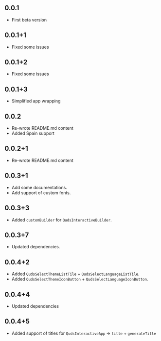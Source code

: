 ## 0.0.1
* First beta version


## 0.0.1+1
* Fixed some issues


## 0.0.1+2
* Fixed some issues


## 0.0.1+3
* Simplified app wrapping

## 0.0.2
* Re-wrote README.md content
* Added Spain support



## 0.0.2+1
* Re-wrote README.md content

## 0.0.3+1
* Add some documentations.
* Add support of custom fonts.

## 0.0.3+3
* Added `customBuilder` for `QudsInteractiveBuilder`.

## 0.0.3+7
* Updated dependencies.

## 0.0.4+2
* Added `QudsSelectThemeListTile` + `QudsSelectLanguageListTile`.
* Added `QudsSelectThemeIconButton` + `QudsSelectLanguageIconButton`.

## 0.0.4+4
* Updated dependencies

## 0.0.4+5
* Added support of titles for `QudsInteractiveApp` => `title` + `generateTitle`
